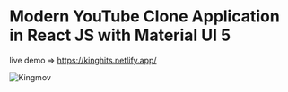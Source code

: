 # Modern YouTube Clone Application in React JS with Material UI 5

live demo => https://kinghits.netlify.app/


![Kingmov](https://user-images.githubusercontent.com/100964607/188524528-3c02ed8d-8355-4680-86a0-7cc824ca4e7c.png)
